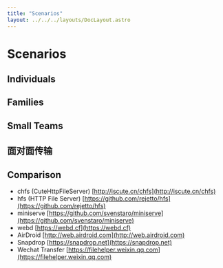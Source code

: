 ```yaml
---
title: "Scenarios"
layout: ../../../layouts/DocLayout.astro
---
```


# Scenarios

## Individuals

## Families

## Small Teams

## 面对面传输

## Comparison



- chfs (CuteHttpFileServer) [http://iscute.cn/chfs](http://iscute.cn/chfs)
- hfs (HTTP File Server) [https://github.com/rejetto/hfs](https://github.com/rejetto/hfs)
- miniserve [https://github.com/svenstaro/miniserve](https://github.com/svenstaro/miniserve)
- webd [https://webd.cf](https://webd.cf)
- AirDroid [http://web.airdroid.com](http://web.airdroid.com)
- Snapdrop [https://snapdrop.net](https://snapdrop.net)
- Wechat Transfer [https://filehelper.weixin.qq.com](https://filehelper.weixin.qq.com)
